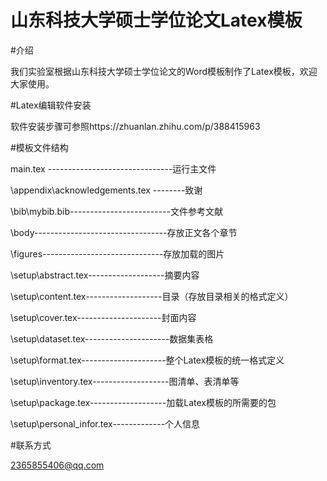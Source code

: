 # 山东科技大学硕士学位论文Latex模板
#介绍

我们实验室根据山东科技大学硕士学位论文的Word模板制作了Latex模板，欢迎大家使用。

#Latex编辑软件安装

软件安装步骤可参照https://zhuanlan.zhihu.com/p/388415963

#模板文件结构

main.tex -------------------------------运行主文件

\appendix\acknowledgements.tex --------致谢

\bib\mybib.bib-------------------------文件参考文献

\body---------------------------------存放正文各个章节

\figures------------------------------存放加载的图片

\setup\abstract.tex-------------------摘要内容

\setup\content.tex-------------------目录（存放目录相关的格式定义）

\setup\cover.tex---------------------封面内容

\setup\dataset.tex---------------------数据集表格

\setup\format.tex---------------------整个Latex模板的统一格式定义

\setup\inventory.tex-------------------图清单、表清单等

\setup\package.tex-------------------加载Latex模板的所需要的包

\setup\personal_infor.tex-------------个人信息

#联系方式

2365855406@qq.com
